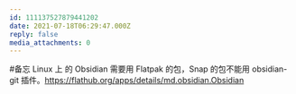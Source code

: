 ```yaml
---
id: 111137527879441202
date: 2021-07-18T06:29:47.000Z
reply: false
media_attachments: 0
---
```


#备忘 Linux 上 的 Obsidian 需要用 Flatpak 的包，Snap 的包不能用 obsidian-git 插件。https://flathub.org/apps/details/md.obsidian.Obsidian

